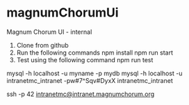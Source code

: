 # magnumChorumUi
Magnum Chorum UI - internal


1. Clone from github
2. Run the following commands
	npm install
	npm run start
3. Test using the following command
	npm run test

mysql -h localhost -u myname -p mydb
mysql -h localhost -u intranetmc_intranet -pw#7^Sqv#DyxX intranetmc_intranet


ssh -p 42 intranetmc@intranet.magnumchorum.org
